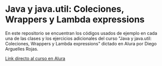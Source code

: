 # **Java y java.util: Coleciones, Wrappers y Lambda expressions**

<p>En este repositorio se encuentran los códigos usados de ejemplo en cada una de las clases y los ejercicios adicionales del curso "Java y java.util: Coleciones, Wrappers y Lambda expressions" dictado en Alura por Diego Arguelles Rojas.</p>

<a href="https://app.aluracursos.com/course/java-util-coleciones-wrappers-lambda-expressions">Link directo al curso en Alura</a>